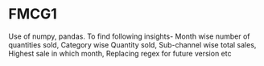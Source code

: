 # FMCG1
Use of numpy, pandas. To find following insights-  Month wise number of quantities sold, Category wise Quantity sold, Sub-channel wise total sales, Highest sale in which month, Replacing regex for future version etc
